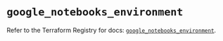 # `google_notebooks_environment`

Refer to the Terraform Registry for docs: [`google_notebooks_environment`](https://registry.terraform.io/providers/hashicorp/google-beta/6.11.1/docs/resources/google_notebooks_environment).
